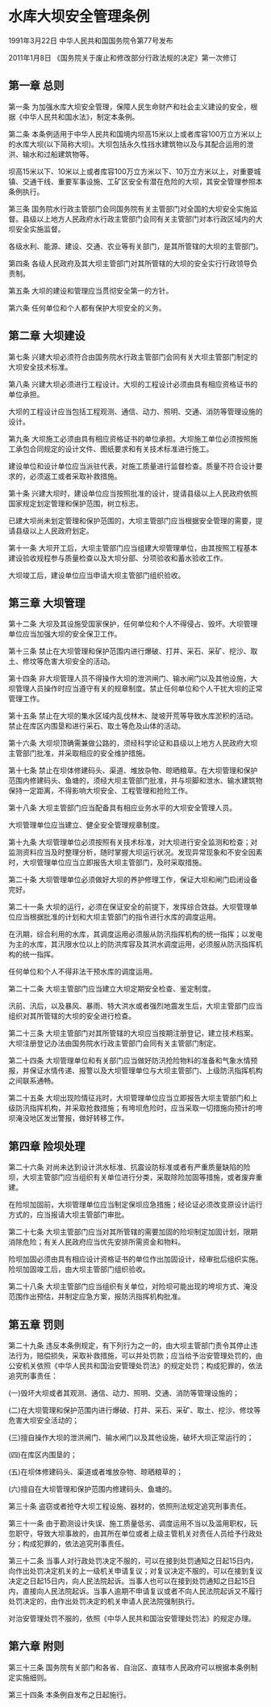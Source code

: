 # 水库大坝安全管理条例

1991年3月22日 中华人民共和国国务院令第77号发布　

2011年1月8日 《国务院关于废止和修改部分行政法规的决定》第一次修订　

<!-- INFO END -->

## 第一章 总则

第一条 为加强水库大坝安全管理，保障人民生命财产和社会主义建设的安全，根据《中华人民共和国水法》，制定本条例。

第二条 本条例适用于中华人民共和国境内坝高15米以上或者库容100万立方米以上的水库大坝(以下简称大坝)。大坝包括永久性挡水建筑物以及与其配合运用的泄洪、输水和过船建筑物等。

坝高15米以下、10米以上或者库容100万立方米以下、10万立方米以上，对重要城镇、交通干线、重要军事设施、工矿区安全有潜在危险的大坝，其安全管理参照本条例执行。

第三条 国务院水行政主管部门会同国务院有关主管部门对全国的大坝安全实施监督。县级以上地方人民政府水行政主管部门会同有关主管部门对本行政区域内的大坝安全实施监督。

各级水利、能源、建设、交通、农业等有关部门，是其所管辖的大坝的主管部门。

第四条 各级人民政府及其大坝主管部门对其所管辖的大坝的安全实行行政领导负责制。

第五条 大坝的建设和管理应当贯彻安全第一的方针。

第六条 任何单位和个人都有保护大坝安全的义务。

## 第二章 大坝建设

第七条 兴建大坝必须符合由国务院水行政主管部门会同有关大坝主管部门制定的大坝安全技术标准。

第八条 兴建大坝必须进行工程设计。大坝的工程设计必须由具有相应资格证书的单位承担。

大坝的工程设计应当包括工程观测、通信、动力、照明、交通、消防等管理设施的设计。

第九条 大坝施工必须由具有相应资格证书的单位承担。大坝施工单位必须按照施工承包合同规定的设计文件、图纸要求和有关技术标准进行施工。

建设单位和设计单位应当派驻代表，对施工质量进行监督检查。质量不符合设计要求的，必须返工或者采取补救措施。

第十条 兴建大坝时，建设单位应当按照批准的设计，提请县级以上人民政府依照国家规定划定管理和保护范围，树立标志。

已建大坝尚未划定管理和保护范围的，大坝主管部门应当根据安全管理的需要，提请县级以上人民政府划定。

第十一条 大坝开工后，大坝主管部门应当组建大坝管理单位，由其按照工程基本建设验收规程参与质量检查以及大坝分部、分项验收和蓄水验收工作。

大坝竣工后，建设单位应当申请大坝主管部门组织验收。

## 第三章 大坝管理

第十二条 大坝及其设施受国家保护，任何单位和个人不得侵占、毁坏。大坝管理单位应当加强大坝的安全保卫工作。

第十三条 禁止在大坝管理和保护范围内进行爆破、打井、采石、采矿、挖沙、取土、修坟等危害大坝安全的活动。

第十四条 非大坝管理人员不得操作大坝的泄洪闸门、输水闸门以及其他设施，大坝管理人员操作时应当遵守有关的规章制度。禁止任何单位和个人干扰大坝的正常管理工作。

第十五条 禁止在大坝的集水区域内乱伐林木、陡坡开荒等导致水库淤积的活动。禁止在库区内围垦和进行采石、取土等危及山体的活动。

第十六条 大坝坝顶确需兼做公路的，须经科学论证和县级以上地方人民政府大坝主管部门批准，并采取相应的安全维护措施。

第十七条 禁止在坝体修建码头、渠道、堆放杂物、晾晒粮草。在大坝管理和保护范围内修建码头、鱼塘的，须经大坝主管部门批准，并与坝脚和泄水、输水建筑物保持一定距离，不得影响大坝安全、工程管理和抢险工作。

第十八条 大坝主管部门应当配备具有相应业务水平的大坝安全管理人员。

大坝管理单位应当建立、健全安全管理规章制度。

第十九条 大坝管理单位必须按照有关技术标准，对大坝进行安全监测和检查；对监测资料应当及时整理分析，随时掌握大坝运行状况。发现异常现象和不安全因素时，大坝管理单位应当立即报告大坝主管部门，及时采取措施。

第二十条 大坝管理单位必须做好大坝的养护修理工作，保证大坝和闸门启闭设备完好。

第二十一条 大坝的运行，必须在保证安全的前提下，发挥综合效益。大坝管理单位应当根据批准的计划和大坝主管部门的指令进行水库的调度运用。

在汛期，综合利用的水库，其调度运用必须服从防汛指挥机构的统一指挥；以发电为主的水库，其汛限水位以上的防洪库容及其洪水调度运用，必须服从防汛指挥机构的统一指挥。

任何单位和个人不得非法干预水库的调度运用。

第二十二条 大坝主管部门应当建立大坝定期安全检查、鉴定制度。

汛前、汛后，以及暴风、暴雨、特大洪水或者强烈地震发生后，大坝主管部门应当组织对其所管辖的大坝的安全进行检查。

第二十三条 大坝主管部门对其所管辖的大坝应当按期注册登记，建立技术档案。大坝注册登记办法由国务院水行政主管部门会同有关主管部门制定。

第二十四条 大坝管理单位和有关部门应当做好防汛抢险物料的准备和气象水情预报，并保证水情传递、报警以及大坝管理单位与大坝主管部门、上级防汛指挥机构之间联系通畅。

第二十五条 大坝出现险情征兆时，大坝管理单位应当立即报告大坝主管部门和上级防汛指挥机构，并采取抢救措施；有垮坝危险时，应当采取一切措施向预计的垮坝淹没地区发出警报，做好转移工作。

## 第四章 险坝处理

第二十六条 对尚未达到设计洪水标准、抗震设防标准或者有严重质量缺陷的险坝，大坝主管部门应当组织有关单位进行分类，采取除险加固等措施，或者废弃重建。

在险坝加固前，大坝管理单位应当制定保坝应急措施；经论证必须改变原设计运行方式的，应当报请大坝主管部门审批。

第二十七条 大坝主管部门应当对其所管辖的需要加固的险坝制定加固计划，限期消除危险；有关人民政府应当优先安排所需资金和物料。

险坝加固必须由具有相应设计资格证书的单位作出加固设计，经审批后组织实施。险坝加固竣工后，由大坝主管部门组织验收。

第二十八条 大坝主管部门应当组织有关单位，对险坝可能出现的垮坝方式、淹没范围作出预估，并制定应急方案，报防汛指挥机构批准。

## 第五章 罚则

第二十九条 违反本条例规定，有下列行为之一的，由大坝主管部门责令其停止违法行为，赔偿损失，采取补救措施，可以并处罚款；应当给予治安管理处罚的，由公安机关依照《中华人民共和国治安管理处罚法》的规定处罚；构成犯罪的，依法追究刑事责任：

(一)毁坏大坝或者其观测、通信、动力、照明、交通、消防等管理设施的；

(二)在大坝管理和保护范围内进行爆破、打井、采石、采矿、取土、挖沙、修坟等危害大坝安全活动的；

(三)擅自操作大坝的泄洪闸门、输水闸门以及其他设施，破坏大坝正常运行的；

(四)在库区内围垦的；

(五)在坝体修建码头、渠道或者堆放杂物、晾晒粮草的；

(六)擅自在大坝管理和保护范围内修建码头、鱼塘的。

第三十条 盗窃或者抢夺大坝工程设施、器材的，依照刑法规定追究刑事责任。

第三十一条 由于勘测设计失误、施工质量低劣、调度运用不当以及滥用职权，玩忽职守，导致大坝事故的，由其所在单位或者上级主管机关对责任人员给予行政处分；构成犯罪的，依法追究刑事责任。

第三十二条 当事人对行政处罚决定不服的，可以在接到处罚通知之日起15日内，向作出处罚决定机关的上一级机关申请复议；对复议决定不服的，可以在接到复议决定之日起15日内，向人民法院起诉。当事人也可以在接到处罚通知之日起15日内，直接向人民法院起诉。当事人逾期不申请复议或者不向人民法院起诉又不履行处罚决定的，由作出处罚决定的机关申请人民法院强制执行。

对治安管理处罚不服的，依照《中华人民共和国治安管理处罚法》的规定办理。

## 第六章 附则

第三十三条 国务院有关部门和各省、自治区、直辖市人民政府可以根据本条例制定实施细则。

第三十四条 本条例自发布之日起施行。